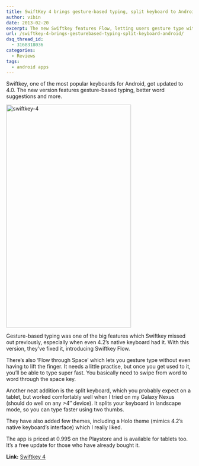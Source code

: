 ```yaml
---
title: SwiftKey 4 brings gesture-based typing, split keyboard to Android
author: vibin
date: 2013-02-20
excerpt: The new Swiftkey features Flow, letting users gesture type without even lifting finger. Also included are new themes, better word suggestions and lot more.
url: /swiftkey-4-brings-gesturebased-typing-split-keyboard-android/
dsq_thread_id:
  - 3168318036
categories:
  - Reviews
tags:
  - android apps
---
```

Swiftkey, one of the most popular keyboards for Android, got updated to 4.0. The new version features gesture-based typing, better word suggestions and more.

[<img class="aligncenter size-medium wp-image-71673" alt="swiftkey-4" src="http://cdn.devilsworkshop.org/files/2013/02/Screenshot_2013-02-20-19-49-27-337x600.png" width="337" height="600" />][1]

Gesture-based typing was one of the big features which Swiftkey missed out previously, especially when even 4.2&#8217;s native keyboard had it. With this version, they&#8217;ve fixed it, introducing Swiftkey Flow.

There&#8217;s also &#8216;Flow through Space&#8217; which lets you gesture type without even having to lift the finger. It needs a little practise, but once you get used to it, you&#8217;ll be able to type super fast. You basically need to swipe from word to word through the space key.

Another neat addition is the split keyboard, which you probably expect on a tablet, but worked comfortably well when I tried on my Galaxy Nexus (should do well on any >4&#8243; device). It splits your keyboard in landscape mode, so you can type faster using two thumbs.

They have also added few themes, including a Holo theme (mimics 4.2&#8217;s native keyboard&#8217;s interface) which I really liked.

The app is priced at 0.99$ on the Playstore and is available for tablets too. It&#8217;s a free update for those who have already bought it.

**Link:** <a href="https://play.google.com/store/apps/details?id=com.touchtype.swiftkey" onclick="_gaq.push(['_trackEvent', 'outbound-article', 'https://play.google.com/store/apps/details?id=com.touchtype.swiftkey', 'Swiftkey 4']);" >Swiftkey 4</a>

 [1]: http://cdn.devilsworkshop.org/files/2013/02/Screenshot_2013-02-20-19-49-27.png
